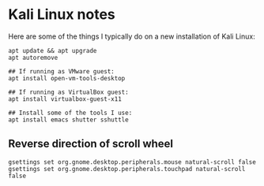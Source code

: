 # Kali Linux notes
Here are some of the things I typically do on a new installation of Kali Linux:

```
apt update && apt upgrade
apt autoremove

## If running as VMware guest:
apt install open-vm-tools-desktop

## If running as VirtualBox guest:
apt install virtualbox-guest-x11

## Install some of the tools I use:
apt install emacs shutter sshuttle
```

## Reverse direction of scroll wheel
```
gsettings set org.gnome.desktop.peripherals.mouse natural-scroll false
gsettings set org.gnome.desktop.peripherals.touchpad natural-scroll false
```
